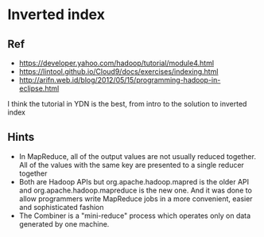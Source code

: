 # Inverted index

## Ref

- https://developer.yahoo.com/hadoop/tutorial/module4.html
- https://lintool.github.io/Cloud9/docs/exercises/indexing.html
- http://arifn.web.id/blog/2012/05/15/programming-hadoop-in-eclipse.html

I think the tutorial in YDN is the best, from intro to the solution to inverted index

## Hints

- In MapReduce, all of the output values are not usually reduced together. All of the values with the same key are presented to a single reducer together
- Both are Hadoop APIs but org.apache.hadoop.mapred is the older API and org.apache.hadoop.mapreduce is the new one. And it was done to allow programmers write MapReduce jobs in a more convenient, easier and sophisticated fashion
- The Combiner is a "mini-reduce" process which operates only on data generated by one machine.

